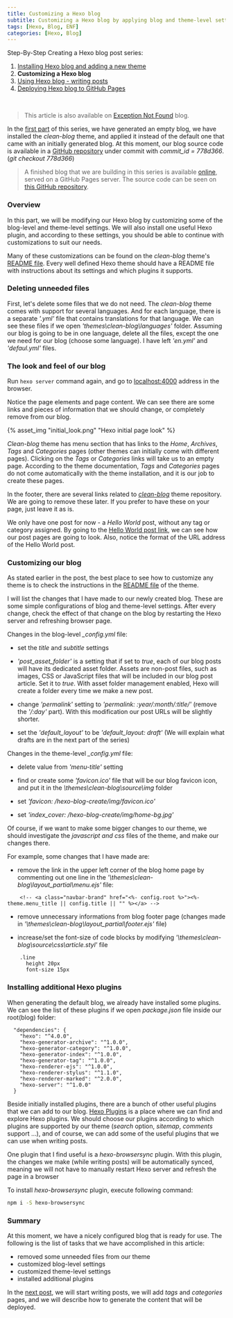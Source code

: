```yaml
---
title: Customizing a Hexo blog
subtitle: Customizing a Hexo blog by applying blog and theme-level settings, and installing some useful Hexo plugins.
tags: [Hexo, Blog, ENF]
categories: [Hexo, Blog]
---
```

Step-By-Step Creating a Hexo blog post series:

1. [Installing Hexo blog and adding a new theme](https://www.codeinsights.net/2020/03/Installing-Hexo-blog-and-adding-a-new-theme/)
2. **Customizing a Hexo blog**
3. [Using Hexo blog - writing posts](https://www.codeinsights.net/2020/03/Using-Hexo-blog-writing-posts/)
4. [Deploying Hexo blog to GitHub Pages](https://www.codeinsights.net/2020/03/Deploying-Hexo-blog-to-GitHub-Pages/)

<br/>

> This article is also available on [Exception Not Found](https://exceptionnotfound.net/customizing-hexo-blog/) blog.

In the [first part](https://www.codeinsights.net/2020/03/Installing-Hexo-blog-and-adding-a-new-theme/) of this series, we have generated an empty blog, we have installed the *clean-blog* theme, and applied it instead of the default one that came with an initially generated blog. At this moment, our blog source code is available in a [GitHub repository](https://github.com/vladimirvozar/hexo-blog-create) under commit with *commit_id = 778d366*.
(*git checkout 778d366*)

> A finished blog that we are building in this series is available [online](https://vladimirvozar.github.io/hexo-blog-create/), served on a GitHub Pages server. The source code can be seen on [this GitHub repository](https://github.com/vladimirvozar/hexo-blog-create).

### Overview ###
In this part, we will be modifying our Hexo blog by customizing some of the blog-level and theme-level settings. We will also install one useful Hexo plugin, and according to these settings, you should be able to continue with customizations to suit our needs.

Many of these customizations can be found on the *clean-blog* theme's [README file](https://github.com/klugjo/hexo-theme-clean-blog). Every well defined Hexo theme should have a README file with instructions about its settings and which plugins it supports.

### Deleting unneeded files ###
First, let's delete some files that we do not need. The *clean-blog* theme comes with support for several languages. And for each language, there is a separate *'.yml'* file that contains translations for that language. We can see these files if we open *'themes\clean-blog\languages'* folder. Assuming our blog is going to be in one language, delete all the files, except the one we need for our blog (choose some language). I have left *'en.yml'* and *'defaul.yml'* files.


### The look and feel of our blog ###
Run ```hexo server``` command again, and go to [localhost:4000](http://localhost:4000) address in the browser.

Notice the page elements and page content. We can see there are some links and pieces of information that we should change, or completely remove from our blog.

{% asset_img "initial_look.png" "Hexo initial page look" %}

*Clean-blog* theme has menu section that has links to the *Home*, *Archives*, *Tags* and *Categories* pages (other themes can initially come with different pages). Clicking on the *Tags* or *Categories* links will take us to an empty page. According to the theme documentation, *Tags* and *Categories* pages do not come automatically with the theme installation, and it is our job to create these pages. 

In the footer, there are several links related to *[clean-blog](https://github.com/klugjo/hexo-theme-clean-blog)* theme repository. We are going to remove these later. If you prefer to have these on your page, just leave it as is.

We only have one post for now - a *Hello World* post, without any tag or category assigned. By going to the [Hello World post link](https://vladimirvozar.github.io/hexo-blog-create/2020/03/hello-world/), we can see how our post pages are going to look. Also, notice the format of the URL address of the Hello World post.

### Customizing our blog ###
As stated earlier in the post, the best place to see how to customize any theme is to check the instructions in the [README file](https://github.com/klugjo/hexo-theme-clean-blog) of the theme.

I will list the changes that I have made to our newly created blog. These are some simple configurations of blog and theme-level settings.
After every change, check the effect of that change on the blog by restarting the Hexo server and refreshing browser page.

Changes in the blog-level *_config.yml* file:
- set the *title* and *subtitle* settings

- *'post_asset_folder'* is a setting that if set to *true*, each of our blog posts will have its dedicated asset folder. Assets are non-post files, such as images, CSS or JavaScript files that will be included in our blog post article. Set it to *true*. With asset folder management enabled, Hexo will create a folder every time we make a new post.

- change *'permalink'* setting to *'permalink: :year/:month/:title/'* (remove the *'/:day'* part). With this modification our post URLs will be slightly shorter.

- set the *'default_layout'* to be *'default_layout: draft'* (We will explain what drafts are in the next part of the series)

Changes in the theme-level *_config.yml* file:
- delete value from *'menu-title'* setting

- find or create some *'favicon.ico'* file that will be our blog favicon icon, and put it in the *\themes\clean-blog\source\img* folder

- set *'favicon: /hexo-blog-create/img/favicon.ico'*

- set *'index_cover: /hexo-blog-create/img/home-bg.jpg'*

Of course, if we want to make some bigger changes to our theme, we should investigate the *javascript and css* files of the theme, and make our changes there.

For example, some changes that I have made are:
- remove the link in the upper left corner of the blog home page by commenting out one line in the *'\themes\clean-blog\layout\_partial\menu.ejs'* file:
```
	<!-- <a class="navbar-brand" href="<%- config.root %>"><%- theme.menu_title || config.title || "" %></a> -->
```

- remove unnecessary informations from blog footer page (changes made in *'\themes\clean-blog\layout\_partial\footer.ejs'* file)

- increase/set the font-size of code blocks by modifying *'\themes\clean-blog\source\css\article.styl'* file
```
    .line
      height 20px
      font-size 15px
```

### Installing additional Hexo plugins ###
When generating the default blog, we already have installed some plugins. We can see the list of these plugins if we open *package.json* file inside our root(blog) folder:

```
  "dependencies": {
    "hexo": "^4.0.0",
    "hexo-generator-archive": "^1.0.0",
    "hexo-generator-category": "^1.0.0",
    "hexo-generator-index": "^1.0.0",
    "hexo-generator-tag": "^1.0.0",
    "hexo-renderer-ejs": "^1.0.0",
    "hexo-renderer-stylus": "^1.1.0",
    "hexo-renderer-marked": "^2.0.0",
    "hexo-server": "^1.0.0"
  }
```

Beside initially installed plugins, there are a bunch of other useful plugins that we can add to our blog. [Hexo Plugins](https://hexo.io/plugins/) is a place where we can find and explore Hexo plugins. We should choose our plugins according to which plugins are supported by our theme (*search* option, *sitemap*, *comments* support ...), and of course, we can add some of the useful plugins that we can use when writing posts.

One plugin that I find useful is a *hexo-browsersync* plugin. With this plugin, the changes we make (while writing posts) will be automatically synced, meaning we will not have to manually restart Hexo server and refresh the page in a browser
 
To install *hexo-browsersync* plugin, execute following command: 

``` bash
npm i -S hexo-browsersync
```

### Summary ###

At this moment, we have a nicely configured blog that is ready for use. The following is the list of tasks that we have accomplished in this article:
- removed some unneeded files from our theme
- customized blog-level settings
- customized theme-level settings
- installed additional plugins


In the [next post](https://www.codeinsights.net/2020/03/Using-Hexo-blog-writing-posts/), we will start writing posts, we will add *tags* and *categories* pages, and we will describe how to generate the content that will be deployed.

